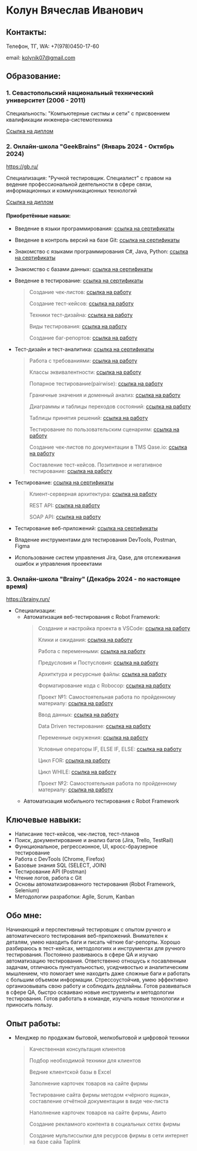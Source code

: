 # Колун Вячеслав Иванович
## Контакты:
Телефон, ТГ, WA: +7(978)0450-17-60

email: kolynik07@gmail.com

## Образование:
### 1. Севастопольский национальный технический университет (2006 - 2011) 
   
   Специальность: "Компьютерные систмы и сети" с присвоением квалификации инженера-системотехника
   
   [Ссылка на диплом](https://drive.google.com/drive/folders/16CJYFUHMl4fpQxXCqjZR0rEOs7n8eZFJ?usp=sharing)
### 2. Онлайн-школа "GeekBrains" (Январь 2024 - Октябрь 2024)

   <https://gb.ru/>

   Специализация: "Ручной тестировщик. Специалист" с правом на ведение профессиональной деятельности в сфере связи, информационных и коммуникационных технологий

   [Ссылка на диплом](https://drive.google.com/drive/folders/1BragvIjBEe71LA6cba8SzV17jmLeVMHZ?usp=sharing) 
   
#### Приобретённые навыки:   
* Введение в языки программирования: [ссылка на сертификаты](https://drive.google.com/drive/folders/1cuc7nD5zfcBI3HkHTy0WZ_bjMrGxrTeZ?usp=sharing)
* Введение в контроль версий на базе Git: [ссылка на сертификаты](https://drive.google.com/drive/folders/1RT0tt4aWBOqmTSlmO0jMBfO0IWPu1LuM?usp=sharing)
* Знакомство с языками программирования С#, Java, Python: [ссылка на сертификаты](https://drive.google.com/drive/folders/1pugG6Z2Z7WMONsy68YlBRh9pNPSGAwqK?usp=sharing)
* Знакомство с базами данных: [ссылка на сертификаты](https://drive.google.com/drive/folders/1-VDXh_jnjdarGzdEtnx0nRgXwYetddBz?usp=sharing) 
* Введение в тестирование: [ссылка на сертификаты](https://drive.google.com/drive/folders/1rR5qaiBUiMmYv6f1K6kimnXH10e4TAml?usp=sharing)
  
   > Создание чек-листов: [ссылка на работу](https://docs.google.com/spreadsheets/d/1jNm1qzXq3l6b0-Keosz7S25tCSAOfrpw/edit?usp=sharing&ouid=106035096334246694534&rtpof=true&sd=true)
  > 
  >  Создание тест-кейсов: [ссылка на работу](https://docs.google.com/spreadsheets/d/1O2e9NAg8Ed6uK8zKrAzBMtc2bvq8_XIM/edit?usp=sharing&ouid=106035096334246694534&rtpof=true&sd=true)
  > 
  > Техники тест-дизайна: [ссылка на работу](https://docs.google.com/spreadsheets/d/1TD_Y3xnp4wyEgooRgc081ul26pXLs4Zz/edit?usp=sharing&ouid=106035096334246694534&rtpof=true&sd=true)
  > 
  > Виды тестирования: [ссылка на работу](https://docs.google.com/spreadsheets/d/1lxfNvgJbtmcvnqvU0aWTgQjltAh8koW-/edit?usp=sharing&ouid=106035096334246694534&rtpof=true&sd=true)
  > 
  > Создание баг-репортов: [ссылка на работу](https://docs.google.com/spreadsheets/d/1hQBb-5Cex39UvENbIDrDQzGif6ZsuQ_Z/edit?usp=sharing&ouid=106035096334246694534&rtpof=true&sd=true)
* Тест-дизайн и тест-аналитика: [ссылка на сертификаты](https://drive.google.com/drive/folders/1Eid5Abt3-Cxcm-Xu67TcI-WLLCphOYw0?usp=sharing)

  > Работа с требованиями: [ссылка на работу](https://drive.google.com/drive/folders/14w4-2zc8a34AWOdBHewMS4V3bnt0Ys14?usp=sharing)
  >
  > Классы эквивалентности: [ссылка на работу](https://docs.google.com/spreadsheets/d/1FEL8A1yI8Ankx-3ZctVj7BAWsNuKpZmy/edit?usp=sharing&ouid=106035096334246694534&rtpof=true&sd=true)
  >
  > Попарное тестирование(pairwise): [ссылка на работу](https://docs.google.com/spreadsheets/d/1IaR_MzOY0w_q_vwuwZUv5rQlbgCyNEylmONN4GWzBOI/edit?usp=sharing)
  >
  > Граничные значения и доменный анализ: [ссылка на работу](https://docs.google.com/spreadsheets/d/1lRE-prYwbJPS22ubivMV73W5VvC5qxuTMNGohCTUh14/edit?usp=sharing)
  >
  >  Диаграммы и таблицы переходов состояний: [ссылка на работу](https://docs.google.com/spreadsheets/d/1lRE-prYwbJPS22ubivMV73W5VvC5qxuTMNGohCTUh14/edit?usp=sharing)
  >
  > Таблицы принятия решений: [ссылка на работу](https://docs.google.com/spreadsheets/d/1yoOEAko1p-rVAX-HhL-X6nctCYvvy4d3/edit?usp=sharing&ouid=106035096334246694534&rtpof=true&sd=true)
  >
  > Тестирование по пользовательским сценариям: [ссылка на работу](https://docs.google.com/spreadsheets/d/18Y8SceAolpNqr-gcm9Sm1WiDSNAbtt_-x3RlKbThrgQ/edit?usp=sharing)
  >
  > Создание чек-листов по документации в TMS Qase.io: [ссылка на работу](https://drive.google.com/drive/folders/1GXlQFEmzKHuxEh9todibPtF7gia_-ILe?usp=sharing)
  >
  > Составление тест-кейсов. Позитивное и негативное тестирование: [ссылка на работу](https://drive.google.com/drive/folders/13uje9sqmCnQJQYjYr8UuEq6w0taOK-2C?usp=sharing)   
* Тестирование: [ссылка на сертификаты](https://drive.google.com/drive/folders/1L2YLAVpGELaBiZO246Umm9PTywxsmw9z?usp=sharing)

  > Клиент-серверная архитектура: [ссылка на работу](https://docs.google.com/spreadsheets/d/1KoXfb00I6tP0IVaZ9A6c0UMAp3j1F1tY3K_WxpBHZL0/edit?usp=sharing)
  >
  > REST API: [ссылка на работу](https://drive.google.com/drive/folders/1JIBfBTb7BfjDrZ7mTY4kXBQMUXpZF7vF?usp=sharing)
  >
  >  SOAP API: [ссылка на работу](https://drive.google.com/drive/folders/1jTYUw6crdusWAdP0qvb6VxClf84oX11-?usp=sharing)
* Тестирование веб-приложений: [ссылка на сертификаты](https://drive.google.com/file/d/1cxSSvyOpoVBwsdtX0-YiN_AKutvzlJ0n/view?usp=sharing)

* Владение инструментами для тестирования DevTools, Postman, Figma
* Использование систем управления Jira, Qase, для отслеживания ошибок и управления проеектами

### 3. Онлайн-школа "Brainy" (Декабрь 2024 - по настоящее время)

<https://brainy.run/>
* Cпециализации:
  - Автоматизация веб-тестирования с Robot Framework:
    > Создание и настройка проекта в VSCode: [ссылка на работу](https://drive.google.com/drive/folders/1kxWos86_dbiD-sqdu9Ej0YqPUgd2APp4?usp=sharing)
    >
    > Клики и ожидания: [ссылка на работу](https://drive.google.com/drive/folders/13qKfv4zt668zH0_nmzfNuqqJOYJgf5Lo?usp=sharing)
    >
    > Работа с переменными: [ссылка на работу](https://drive.google.com/drive/folders/13qKfv4zt668zH0_nmzfNuqqJOYJgf5Lo?usp=sharing)
    >
    > Предусловия и Постусловия: [ссылка на работу](https://drive.google.com/drive/folders/1gdBA0IhPTRdi3c1I9CYRZKn9f-6mV2Q4?usp=sharing)
    >
    > Архитктура и ресурсные файлы: [ссылка на работу](https://drive.google.com/drive/folders/1B1lA5i5LlyBSqJdt-_TvqpjvQA3Mwpeu?usp=sharing)
    >
    > Форматирование кода с Robocop: [ссылка на работу](https://drive.google.com/drive/folders/184k5ukFq6KrI_yVQRVZJhYph4Jd_J8xB?usp=sharing)
    >
    > Проект №1: Самостоятельная работа по пройденному материалу: [ссылка на работу](https://drive.google.com/drive/folders/1B5i6-MwHUgz6Y3Jx0IMuj7g3OONPZg-h?usp=sharing)
    >
    > Ввод данных: [ссылка на работу](https://drive.google.com/drive/folders/1kIx5qPUxTJi4KVu5_B0_eTtrsaoGpe6Z?usp=sharing)
    >
    > Data Driven тестирование: [ссылка на работу](https://drive.google.com/drive/folders/1m9oatuhnANAhKrmolmnzkcOjMLKdUSWN?usp=sharing)
    >
    > Переменные окружения: [ссылка на работу](https://drive.google.com/drive/folders/1QYigaW2Vb9Yy06TBjTRYa_xn3FdBsXMG?usp=sharing)
    >
    > Условные операторы IF, ELSE IF, ELSE: [ссылка на работу](https://drive.google.com/drive/folders/1YIsAzOD6GQ_vQIfOCvUAIr1T9QAg-3S4?usp=sharing)
    > 
    > Цикл FOR: [ссылка на работу](https://drive.google.com/drive/folders/1eqXv6SZ5MitBpsiS9grbkNimBn4y4gMU?usp=sharing)
    >
    > Цикл WHILE: [ссылка на работу](https://drive.google.com/drive/folders/1HcHxFrCCliobPPFs2X7P5AZPlVhlgMbE?usp=sharing)
    >
    > Проект №2: Самостоятельная работа по пройденному материалу: [ссылка на работу](https://drive.google.com/drive/folders/1AjWaQjnbUEoMpDa8OmmdP-Ji6mOFKcEt?usp=sharing)
    >
    > 
  - Автоматизация мобильного тестирования с Robot Framework

## Ключевые навыки:
* Написание тест-кейсов, чек-листов, тест-планов
* Поиск, документирование и анализ багов (Jira, Trello, TestRail)
* Функциональное, регрессионное, UI, кросс-браузерное тестирование
* Работа с DevTools (Chrome, Firefox)
* Базовые знания SQL (SELECT, JOIN)
* Тестирование API (Postman)
* Чтение логов, работа с Git
* Основы автоматизированного тестирования (Robot Framework, Selenium)
* Методологии разработки: Agile, Scrum, Kanban

 ## Обо мне:
Начинающий и перспективный тестировщик с опытом ручного и автоматического тестирования веб-приложений. Внимателен к деталям, умею находить баги и писать чёткие баг-репорты. Хорошо разбираюсь в тест-кейсах, методологиях и инструментах для ручного тестирования. Постоянно развиваюсь в сфере QA и изучаю автоматизацию тестирования. Ответственно отношусь к посавленным задачам, отличаюсь пунктуальностью, усидчивостью и аналитическим мышлением, что помогает мне находить даже сложные баги и работать с большим объемом информации. Стрессоустойчив, умею эффективно организовывать свою работу и соблюдать дедлайны. Готов развиваться в сфере QA, быстро осваиваю новые инструменты и методологии тестирования. Готов работать в команде, изучать новые технологии и приносить пользу.

 ## Опыт работы:
 * Менджер по продажам бытовой, мелкобытовой и цифровой техники
   > Качественная консультация клиентов
   > 
   > Подбор необходимой техники для клиентов
   > 
   > Ведние клиентской базы в Excel
   >
   > Заполнение карточек товаров на сайте фирмы
   >
   > Тестирование сайта фирмы методом «чёрного ящика», составление отчётной документации в виде чек-листа
   >
   > Наполнение карточек товаров на сайте фирмы, Авито
   > 
   > Создание рекламного контента в социальных сетях фирмы
   >
   > Создание мультиссылки для ресурсов фирмы в сети интернет на базе сайа Taplink


 





